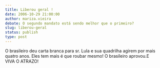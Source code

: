 ```yaml
---
title: Liberou geral !
date: 2006-10-29 21:00:00
author: mariza.vieira
debate: O segundo mandato está sendo melhor que o primeiro?
slug: liberou-geral
status: publish 
type: post
---
```


O brasileiro deu carta branca para sr. Lula e sua quadrilha agirem por mais quatro anos. Eles tem mais é que roubar mesmo! O brasileiro aprovou.E VIVA O ATRAZO!
